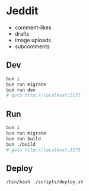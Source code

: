 # Jeddit

- comment-likes
- drafts
- image uploads
- subcomments

## Dev
```bash
bun i
bun run migrate
bun run dev
# goto http://localhost:5173
```

## Run
```bash
bun i
bun run migrate
bun run build
bun ./build
# goto http://localhost:5173
```

## Deploy
```bash
/bin/bash ./scripts/deploy.sh
```
